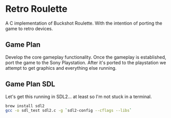 # Retro Roulette

A C implementation of Buckshot Roulette. With the intention of porting the game to retro devices.

## Game Plan

Develop the core gameplay functionality. Once the gameplay is established, port the game to the Sony Playstation. After it's ported to the playstation we attempt to get graphics and everything else running.


## Game Plan SDL

Let's get this running in SDL2... at least so I'm not stuck in a terminal.

```bash
brew install sdl2
gcc -o sdl_test sdl2.c -g `sdl2-config --cflags --libs`   
```